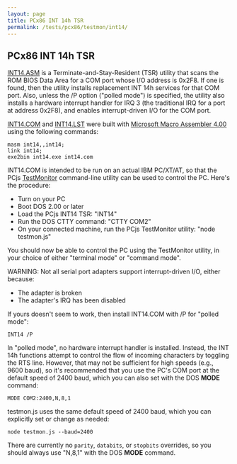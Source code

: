 ```yaml
---
layout: page
title: PCx86 INT 14h TSR
permalink: /tests/pcx86/testmon/int14/
---
```


PCx86 INT 14h TSR
-----------------

[INT14.ASM](INT14.ASM) is a Terminate-and-Stay-Resident (TSR) utility that scans the ROM BIOS Data Area for a COM port
whose I/O address is 0x2F8.  If one is found, then the utility installs replacement INT 14h services for that COM port.
Also, unless the /P option ("polled mode") is specified, the utility also installs a hardware interrupt handler for IRQ
3 (the traditional IRQ for a port at address 0x2F8), and enables interrupt-driven I/O for the COM port.

[INT14.COM](INT14.COM) and [INT14.LST](INT14.LST) were built with [Microsoft Macro Assembler 4.00](/disks/pcx86/tools/microsoft/masm/4.00/)
using the following commands:

    masm int14,,int14;
    link int14;
    exe2bin int14.exe int14.com

INT14.COM is intended to be run on an actual IBM PC/XT/AT, so that the PCjs [TestMonitor](/modules/pcx86/bin/testmon.js)
command-line utility can be used to control the PC.  Here's the procedure:

- Turn on your PC
- Boot DOS 2.00 or later
- Load the PCjs INT14 TSR: "INT14"
- Run the DOS CTTY command: "CTTY COM2" 
- On your connected machine, run the PCjs TestMonitor utility: "node testmon.js"

You should now be able to control the PC using the TestMonitor utility, in your choice of either "terminal mode" or
"command mode".

WARNING: Not all serial port adapters support interrupt-driven I/O, either because:

- The adapter is broken
- The adapter's IRQ has been disabled

If yours doesn't seem to work, then install INT14.COM with /P for "polled mode":

    INT14 /P

In "polled mode", no hardware interrupt handler is installed.  Instead, the INT 14h functions attempt to control
the flow of incoming characters by toggling the RTS line.  However, that may not be sufficient for high speeds (e.g.,
9600 baud), so it's recommended that you use the PC's COM port at the default speed of 2400 baud, which you can also
set with the DOS **MODE** command:

    MODE COM2:2400,N,8,1

testmon.js uses the same default speed of 2400 baud, which you can explicitly set or change as needed:

    node testmon.js --baud=2400

There are currently no `parity`, `databits`, or `stopbits` overrides, so you should always use "N,8,1" with the DOS
**MODE** command.
